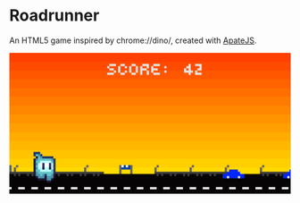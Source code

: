 # Roadrunner
An HTML5 game inspired by chrome://dino/, created with [ApateJS](https://github.com/juiian7/ApateJS-Retro).

![](./media/preview.png)
